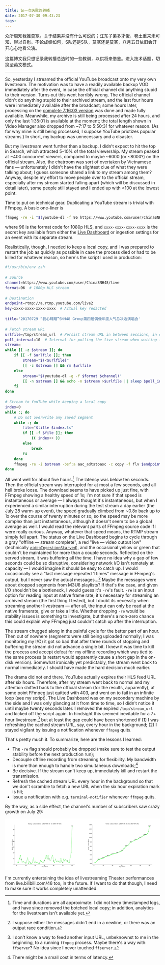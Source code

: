 ```yaml
---
title: 记一次失败的转播
date: 2017-07-30 09:43:23
tags:
---
```

众所周知我推莫寒。关于结果并没有什么可说的；江东子弟多才俊，卷土重来未可知，聊以自慰。不论成绩如何，S队还是S队，莫寒还是莫寒，八月五日依旧会开开心心地看公演。

这篇博文我只想记录我转播总选时的一些教训，以供将来借鉴。进入技术话题，切换至英文模式。

---

So, yesterday I streamed the official YouTube broadcast onto my very own livestream. The motivation was to have a readily available backup VOD immediately after the event, in case the official channel did anything stupid to their version. Turns out this went horribly wrong. The official channel didn't do anything stupid to their archived stream, and the last four hours were immediately available after the broadcast; some hours later, processing on the [complete 7:16:03 version](https://www.youtube.com/watch?v=0juOdNXHU6g) was done and made fully available. Meanwhile, my archive is still being processed after 24 hours, and only the last 1:35:01 is available at the moment; the total length shown in Video Manager also dropped from ~7:17 to 5:50:31 for whatever reason. (As for why mine is still being processed, I suppose YouTube priotizes popular streams.) In short, my backup was unnecessary and a disaster.

But my livestream went further than a backup. I didn't expect to hit the top in Search, which attracted 5–10% of the total viewership. My stream peaked at ~400 concurrent viewers, compared to maybe ~6000 (or ~8000?) on the official stream. Also, the chatroom was sort of overtaken by Vietnamese fans — unfortunately I didn't have the slightest clue of what they were talking about; I guess someone shared a link to my stream among them? Anyway, despite my effort to move people over to the official stream, especially after my stream started falling apart (which will be discussed in detail later), some people still stayed and I ended up with >100 at the lowest point.

Time to put on technical gear. Duplicating a YouTube stream is trivial with FFmpeg. A basic one-liner is

```zsh
ffmpeg -re -i "$(youtube-dl -f 96 https://www.youtube.com/user/ChinaSNH48/live)" -bsf:a aac_adtstoasc -c copy -f flv rtmp://a.rtmp.youtube.com/live2/xxxx-xxxx-xxxx-xxxx
```

where 96 is the format code for 1080p HLS, and `xxxx-xxxx-xxxx-xxxx` is the secret key available from either the [Live Dashboard](https://www.youtube.com/live_dashboard) or ingestion settings for an event with its separate stream.

Realistically, though, I needed to keep a local copy, and I was prepared to restart the job as quickly as possible in case the process died or had to be killed for whatever reason, so here's the script I used in production:

```zsh
#!/usr/bin/env zsh

# Source
channel=https://www.youtube.com/user/ChinaSNH48/live
format=96  # 1080p HLS stream

# Destination
endpoint=rtmp://a.rtmp.youtube.com/live2
key=xxxx-xxxx-xxxx-xxxx  # Actual key redacted

title='20170729 “我心翱翔”SNH48 Group第四届偶像年度人气总决选演唱会'

# Fetch stream URL
urlfile=/tmp/stream_url  # Persist stream URL in between sessions, in case the script needs to be restarted
poll_interval=10  # Interval for polling the live stream when waiting for the stream to begin
stream=
while [[ -z $stream ]]; do
    if [[ -f $urlfile ]]; then
        stream="$(<$urlfile)"
        [[ -z $stream ]] && rm $urlfile
    else
        stream="$(youtube-dl -g -f $format $channel)"
        [[ -n $stream ]] && echo -n $stream >$urlfile || sleep $poll_interval
    fi
done

# Stream to YouTube while keeping a local copy
index=0
while :; do
    # Do not overwrite any saved segment
    while :; do
        file="$title $index.ts"
        if [[ -f $file ]]; then
            (( index++ ))
        else
            break
        fi
    done
    ffmpeg -re -i $stream -bsf:a aac_adtstoasc -c copy -f flv $endpoint/$key -c copy $file
done
```

All went well for about five hours.[^1] The latency was below ten seconds. Then the official stream was interrupted for at most a few seconds, and all hell broke loose. The download seems to have picked up just fine, with FFmpeg showing a healthy speed of 1x; I'm not sure if that speed is instantaneous or average — I always thought it's instantaneous, but when I experienced a similar interruption during the test stream a day earlier (the July 28 warm-up event), the speed gradually climbed from ~0.8x back up to 1x over the course of twenty minutes or so, so the speed may be more complex than just instantaneous, although it doesn't seem to be a global average as well. I would read the relevant parts of FFmpeg source code if I were really curious. Anyway, whatever that speed means, the RTMP stream simply fell apart. The status on the Live Dashboard begins to cycle through a gray "offline — stream complete", a red "live — video output low" (technically [`videoIngestionStarved`](https://developers.google.com/youtube/v3/live/docs/liveStreams/health_status_messages)), and the occasional yellow or green that couldn't be maintained for more than a couple seconds. Reflected on the served stream, it was buffering all the time. I have no idea why a gap of few seconds could be so disruptive, considering network I/O isn't remotely at capacity — I would imagine it should be easy to catch up. I would occasionally see a "last message repeated 1 times" message in FFmpeg's output, but I never saw the actual messages...[^2] Maybe the messages were about dropped segments from M3U8 playlists? If that's the case, and given I/O shouldn't be a bottleneck, I would guess it's `-re`'s fault. `-re` is an input option for reading input at native frame rate; it's necessary for streaming an archived stream (the first thing I tested), but I doubt its necessity when streaming another livestream — after all, the input can only be read at the native framerate, give or take a little. Whether dropping `-re` would be stability issues is something to investigate, but there's a non-zero chance this could explain why FFmpeg just couldn't catch up after the interruption.

[^1]: Time and durations are all approximate. I did not keep timestamped logs, and have since removed the botched local copy; in addition, analytics for the livestream isn't available yet.

[^2]: I suppose either the messages didn't end in a newline, or there was an output race condition.

The stream chugged along in the painful cycle for the better part of an hour. Then out of nowhere (segments were still being uploaded normally; I was monitoring my I/O) it got so bad that after three rounds of stopping and buffering the stream did not advance a single bit. I knew it was time to kill the process and accept defeat for my offline recording which was tied to the same process (a restart would apparently cause a short gap in the on-disk version). Somewhat ironically yet predictably, the stream went back to normal immediately. I should have made the hard decision much earlier.

The drama did not end there. YouTube actually expires their HLS feed URL after six hours. Therefore, after my stream went back to normal and my attention shifted back to the official stream (for the results, apparently), at some point FFmpeg just quitted with 403, and went on to fail in an infinite loop (see my script). The Live Dashboard was on my secondary machine by the side and I was only glancing at it from time to time, so I didn't notice it until maybe twenty seconds later. I removed the expired `/tmp/stream_url` and kicked off the script again. In hindsight this seemed inevitable for a 7+ hour livestream,[^3] but at least the gap could have been shortened if (1) I was refreshing the cached stream URL, say, every hour in the background; (2) I stayed vigilant by issuing a notification whenever `ffmpeg` quits.

[^3]: I don't know a way to feed another input URL, unbeknownst to me in the beginning, to a running `ffmpeg` process. Maybe there's a way with `ffserver`? No idea since I never touched `ffserver`.

That's pretty much it. To summarize, here are the lessons I learned:

- The `-re` flag should probably be dropped (make sure to test the output stability before the next production run);
- Decouple offline recording from streaming for flexibility. My bandwidth is more than enough to handle two simultaneous downloads;[^4]
- Be decisive. If the stream can't keep up, immediately kill and restart the transmission.
- Refresh the cached stream URL every hour in the background so that we don't scramble to fetch a new URL when the six hour expiration mark is hit;
- Issue a notification with e.g. `terminal-notifier` whenever `ffmpeg` quits.

[^4]: There might be a small cost in terms of latency.

By the way, as a side effect, the channel's number of subscribers saw crazy growth on July 29:

![Growth in number of subscribers.](/img/20170731-subscribers-growth.svg)

I'm currently entertaining the idea of livestreaming Theater performances from live.bilibili.com/48 too, in the future. If I want to do that though, I need to make sure it works completely unattended.
